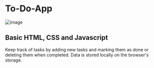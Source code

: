 # To-Do-App

![image](https://github.com/YewKheng/To-Do-App/assets/144677450/c0d1067d-39ae-4bae-9b7a-6faf56be56c9)

## Basic HTML, CSS and Javascript

Keep track of tasks by adding new tasks and marking them as done or deleting them when completed.
Data is stored locally on the browser's storage.

